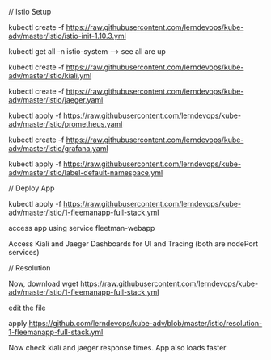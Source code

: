 // Istio Setup

kubectl create -f https://raw.githubusercontent.com/lerndevops/kube-adv/master/istio/istio-init-1.10.3.yml

kubectl get all -n istio-system    --> see all are up


kubectl create -f https://raw.githubusercontent.com/lerndevops/kube-adv/master/istio/kiali.yml

kubectl create -f https://raw.githubusercontent.com/lerndevops/kube-adv/master/istio/jaeger.yaml

kubectl apply -f https://raw.githubusercontent.com/lerndevops/kube-adv/master/istio/prometheus.yaml

kubectl create -f https://raw.githubusercontent.com/lerndevops/kube-adv/master/istio/grafana.yaml

kubectl apply -f https://raw.githubusercontent.com/lerndevops/kube-adv/master/istio/label-default-namespace.yml



// Deploy App

kubectl apply -f https://raw.githubusercontent.com/lerndevops/kube-adv/master/istio/1-fleemanapp-full-stack.yml

access app using service fleetman-webapp


Access Kiali and Jaeger Dashboards for UI and Tracing (both are nodePort services)


// Resolution

Now, download wget https://raw.githubusercontent.com/lerndevops/kube-adv/master/istio/1-fleemanapp-full-stack.yml

edit the file

apply https://github.com/lerndevops/kube-adv/blob/master/istio/resolution-1-fleemanapp-full-stack.yml


Now check kiali and jaeger response times. App also loads faster
